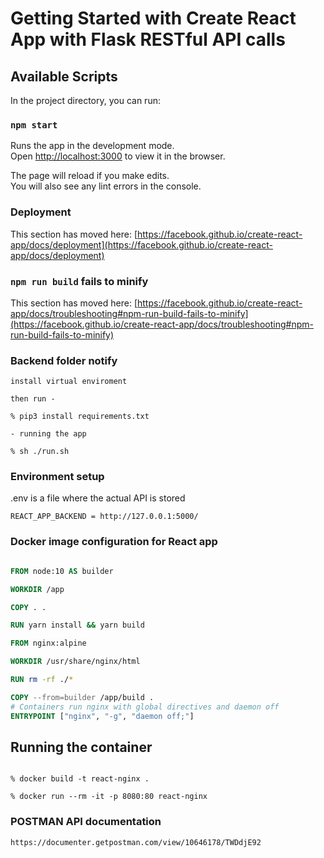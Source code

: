 # Getting Started with Create React App with Flask RESTful API calls


## Available Scripts

In the project directory, you can run:

### `npm start`

Runs the app in the development mode.\
Open [http://localhost:3000](http://localhost:3000) to view it in the browser.

The page will reload if you make edits.\
You will also see any lint errors in the console.

### Deployment

This section has moved here: [https://facebook.github.io/create-react-app/docs/deployment](https://facebook.github.io/create-react-app/docs/deployment)

### `npm run build` fails to minify

This section has moved here: [https://facebook.github.io/create-react-app/docs/troubleshooting#npm-run-build-fails-to-minify](https://facebook.github.io/create-react-app/docs/troubleshooting#npm-run-build-fails-to-minify)


### Backend folder notify

```react
install virtual enviroment 

then run -

% pip3 install requirements.txt

- running the app

% sh ./run.sh

```

### Environment setup

.env is a file where the actual API is stored

```dotenv
REACT_APP_BACKEND = http://127.0.0.1:5000/
```

### Docker image configuration for React app

```dockerfile

FROM node:10 AS builder

WORKDIR /app

COPY . .

RUN yarn install && yarn build

FROM nginx:alpine

WORKDIR /usr/share/nginx/html

RUN rm -rf ./*

COPY --from=builder /app/build .
# Containers run nginx with global directives and daemon off
ENTRYPOINT ["nginx", "-g", "daemon off;"]

```

## Running the container

```shell

% docker build -t react-nginx .

% docker run --rm -it -p 8080:80 react-nginx 

```

### POSTMAN API documentation

```swagger codegen
https://documenter.getpostman.com/view/10646178/TWDdjE92
```